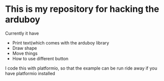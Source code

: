 # This is my repository for hacking the arduboy

Currently it have

* Print text(which comes with the arduboy library
* Draw shape
* Move things
* How to use different button

I code this with platformio, so that the example can be run ride away if you have platformio installed
